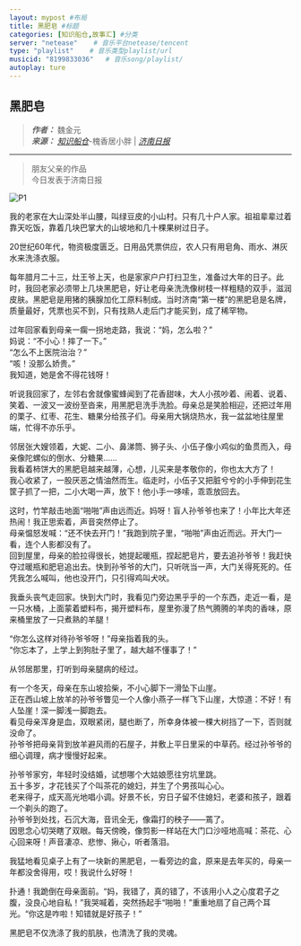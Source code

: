 ```yaml
---
layout: mypost #布局
title: 黑肥皂 #标题
categories: [知识船仓,故事汇] #分类
server: "netease"    # 音乐平台netease/tencent
type: "playlist"    # 音乐类型playlist/url
musicid: "8199833036"   # 音乐song/playlist/
autoplay: ture
---
```


## 黑肥皂

> ***作者：*** 魏金元   
> ***来源：*** *[知识船仓](https://ifree8.com)*-槐香居小胖 | *[济南日报](https://www.sohu.com/a/559421114_261880)*  

---

> 朋友父亲的作品  
> 今日发表于济南日报


![P1](01.jpg)


我的老家在大山深处半山腰，叫绿豆皮的小山村。只有几十户人家。祖祖辈辈过着靠天吃饭，靠着几块巴掌大的山坡地和几十棵果树过日子。  


20世纪60年代，物资极度匮乏。日用品凭票供应，农人只有用皂角、雨水、淋灰水来洗涤衣服。  


每年腊月二十三，灶王爷上天，也是家家户户打扫卫生，准备过大年的日子。此时，我回老家必须带上几块黑肥皂，好让老母亲洗洗像树枝一样粗糙的双手，滋润皮肤。黑肥皂是用猪的胰腺加化工原料制成。当时济南“第一楼”的黑肥皂是名牌，质量最好，凭票也买不到，只有找熟人走后门才能买到，成了稀罕物。


过年回家看到母亲一瘸一拐地走路，我说：“妈，怎么啦？”   
妈说：“不小心！摔了一下。”   
“怎么不上医院治治？”   
“咳！没那么娇贵。”   
我知道，她是舍不得花钱呀！


听说我回家了，左邻右舍就像蜜蜂闻到了花香甜味，大人小孩吵着、闹着、说着、笑着、一波又一波纷至沓来，用黑肥皂洗手洗脸。母亲总是笑脸相迎，还把过年用的栗子、红枣、花生、糖果分给孩子们。母亲用大锅烧热水，我一盆盆地往屋里端，忙得不亦乐乎。


邻居张大嫂领着，大妮、二小、鼻涕筒、狮子头、小伍子像小鸡似的鱼贯而入，母亲像陀螺似的倒水、分糖果......   
我看着柿饼大的黑肥皂越来越薄，心想，儿买来是孝敬你的，你也太大方了！   
我心收紧了，一股厌恶之情油然而生。临走时，小伍子又把脏兮兮的小手伸到花生筐子抓了一把，二小大喝一声，放下！他小手一哆嗦，乖乖放回去。


这时，竹竿敲击地面“啪啪”声由远而近。妈呀！盲人孙爷爷也来了！小年比大年还热闹！我正思索着，声音突然停止了。   
母亲愠怒发喊：“还不快去开门！”我跑到院子里，“啪啪”声由近而远。开大门一看，连个人影都没有了。   
回到屋里，母亲的脸拉得很长，她提起暖瓶，捏起肥皂片，要去追孙爷爷！我赶快夺过暖瓶和肥皂追出去。快到孙爷爷的大门，只听咣当一声，大门关得死死的。任凭我怎么喊叫，他也没开门，只引得鸡叫犬吠。


我垂头丧气走回家。快到大门时，我看见门旁边黑乎乎的一个东西，走近一看，是一只水桶，上面蒙着塑料布，揭开塑料布，屋里弥漫了热气腾腾的羊肉的香味，原来桶里放了一只煮熟的羊腿！  


“你怎么这样对待孙爷爷呀！”母亲指着我的头。  
“你忘本了，上学上到狗肚子里了，越大越不懂事了！”  


从邻居那里，打听到母亲腿病的经过。  


有一个冬天，母亲在东山坡拾柴，不小心脚下一滑坠下山崖。  
正在西山坡上放羊的孙爷爷瞥见一个人像小燕子一样飞下山崖，大惊道：不好！有人坠崖！深一脚浅一脚跑去。  
看见母亲浑身是血，双眼紧闭，腿也断了，所幸身体被一棵大树挡了一下，否则就没命了。  
孙爷爷把母亲背到放羊避风雨的石屋子，并敷上平日里采的中草药。经过孙爷爷的细心调理，病才慢慢好起来。  


孙爷爷家穷，年轻时没结婚，试想哪个大姑娘愿往穷坑里跳。  
五十多岁，才花钱买了个叫茶花的媳妇，并生了个男孩叫心心。   
老来得子，成天高光地唱小调。好景不长，穷日子留不住媳妇，老婆和孩子，跟着一个剃头的跑了。  
孙爷爷到处找，石沉大海，音讯全无，像霜打的秧子——蔫了。   
因思念心切哭瞎了双眼。每天傍晚，像剪影一样站在大门口沙哑地高喊：茶花、心心回来呀！声音凄凉、悲惨、揪心，听者落泪。


我猛地看见桌子上有了一块新的黑肥皂，一看旁边的盒，原来是去年买的，母亲一年都没舍得用，哎！我说什么好呀！


扑通！我跪倒在母亲面前。“妈，我错了，真的错了，不该用小人之心度君子之腹，没良心地自私！”我哭喊着，突然扬起手“啪啪！”重重地扇了自己两个耳光。“你这是咋啦！知错就是好孩子！”


黑肥皂不仅洗涤了我的肌肤，也清洗了我的灵魂。